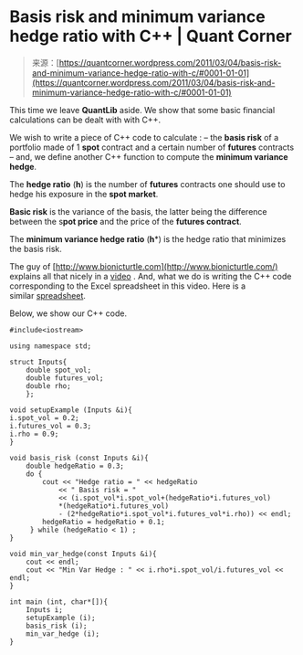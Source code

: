 <!--yml
category: 未分类
date: 2024-05-18 08:09:46
-->

# Basis risk and minimum variance hedge ratio with C++ | Quant Corner

> 来源：[https://quantcorner.wordpress.com/2011/03/04/basis-risk-and-minimum-variance-hedge-ratio-with-c/#0001-01-01](https://quantcorner.wordpress.com/2011/03/04/basis-risk-and-minimum-variance-hedge-ratio-with-c/#0001-01-01)

This time we leave **QuantLib** aside. We show that some basic financial calculations can be dealt with with C++.

We wish to write a piece of C++ code to calculate :
– the **basis risk** of a portfolio made of 1 **spot** contract and a certain number of **futures** contracts
– and, we define another C++ function to compute the **minimum variance hedge**.

The **hedge ratio** (**h**) is the number of **futures** contracts one should use to hedge his exposure in the **spot market**.

**Basic risk** is the variance of the basis, the latter being the difference between the s**pot price** and the price of the **futures contract**.

The **minimum variance hedge ratio** (**h***) is the hedge ratio that minimizes the basis risk.

The guy of [http://www.bionicturtle.com](http://www.bionicturtle.com/) explains all that nicely in a [video](http://www.youtube.com/watch?v=Bm54Lwd-27U) . And, what we do is writing the C++ code corresponding to the Excel spreadsheet in this video. Here is a similar [spreadsheet](https://quantcorner.wordpress.com/wp-content/uploads/2011/03/basis_risk_min_var_hedge.xlsx).

Below, we show our C++ code.

```
#include<iostream>

using namespace std;

struct Inputs{
	double spot_vol;
	double futures_vol;
	double rho;
	};

void setupExample (Inputs &i){
i.spot_vol = 0.2;
i.futures_vol = 0.3;
i.rho = 0.9;
}

void basis_risk (const Inputs &i){
	double hedgeRatio = 0.3;
	do {
		cout << "Hedge ratio = " << hedgeRatio
			<< " Basis risk = "
			<< (i.spot_vol*i.spot_vol+(hedgeRatio*i.futures_vol)
			*(hedgeRatio*i.futures_vol)
			- (2*hedgeRatio*i.spot_vol*i.futures_vol*i.rho)) << endl;
		hedgeRatio = hedgeRatio + 0.1;
	 } while (hedgeRatio < 1) ;
}

void min_var_hedge(const Inputs &i){
	cout << endl;
	cout << "Min Var Hedge : " << i.rho*i.spot_vol/i.futures_vol << endl;
}

int main (int, char*[]){
	Inputs i;
	setupExample (i);
	basis_risk (i);
	min_var_hedge (i);
}
```
